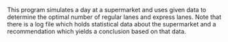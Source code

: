 This program simulates a day at a supermarket and uses given data to determine the optimal number of regular lanes and express lanes. Note that there is a log file which holds statistical data about the supermarket and a recommendation which yields a conclusion based on that data.
